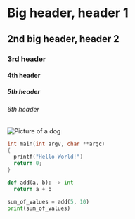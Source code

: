 # Big header, header 1

## 2nd big header, header 2

### 3rd header

#### 4th header

##### 5th header

###### 6th header


![Picture of a dog](https://www.insidedogsworld.com/wp-content/uploads/2016/03/Dog-Pictures.jpg)


```c
int main(int argv, char **argc)
{
  printf("Hello World!")
  return 0;
}
```

```py
def add(a, b): -> int
  return a + b

sum_of_values = add(5, 10)
print(sum_of_values)
```
